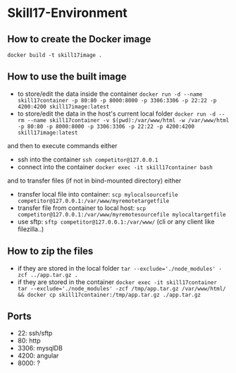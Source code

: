 # Skill17-Environment

## How to create the Docker image
`docker build -t skill17image .`

## How to use the built image
* to store/edit the data inside the container `docker run -d --name skill17container -p 80:80 -p 8000:8000 -p 3306:3306 -p 22:22 -p 4200:4200 skill17image:latest`
* to store/edit the data in the host's current local folder `docker run -d --rm --name skill17container -v $(pwd):/var/www/html -w /var/www/html -p 80:80 -p 8000:8000 -p 3306:3306 -p 22:22 -p 4200:4200 skill17image:latest`

and then to execute commands either
* ssh into the container `ssh competitor@127.0.0.1`
* connect into the container `docker exec -it skill17container bash`

and to transfer files (if not in bind-mounted directory) either
* transfer local file into container: `scp mylocalsourcefile competitor@127.0.0.1:/var/www/myremotetargetfile`
* transfer file from container to local host: `scp competitor@127.0.0.1:/var/www/myremotesourcefile mylocaltargetfile`
* use sftp: `sftp competitor@127.0.0.1:/var/www/` (cli or any client like filezilla..)


## How to zip the files
* if they are stored in the local folder `tar --exclude='./node_modules' -zcf ../app.tar.gz .`
* if they are stored in the container `docker exec -it skill17container tar --exclude='./node_modules' -zcf /tmp/app.tar.gz /var/www/html/ && docker cp skill17container:/tmp/app.tar.gz ./app.tar.gz`


## Ports
* 22: ssh/sftp
* 80: http
* 3306: mysqlDB
* 4200: angular
* 8000: ?

